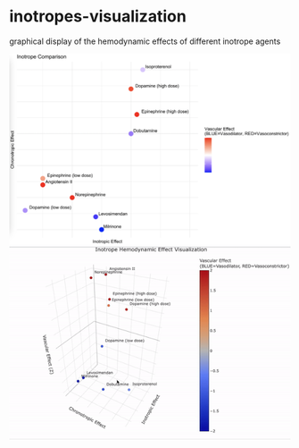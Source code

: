 # inotropes-visualization
graphical display of the hemodynamic effects of different inotrope agents

<img src="https://github.com/nickmmark/inotropes-visualization/blob/main/inotrope_heatmap_updated.png" width="600" />

<img src="https://github.com/nickmmark/inotropes-visualization/blob/main/inotrope_3d_vis.gif" width="600" />
